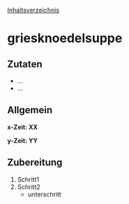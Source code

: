 [Inhaltsverzeichnis](../README.md)

# griesknoedelsuppe

## Zutaten

- ...
- ...

## Allgemein

**x-Zeit: XX**

**y-Zeit: YY**

## Zubereitung

1. Schritt1
2. Schritt2
	- unterschritt